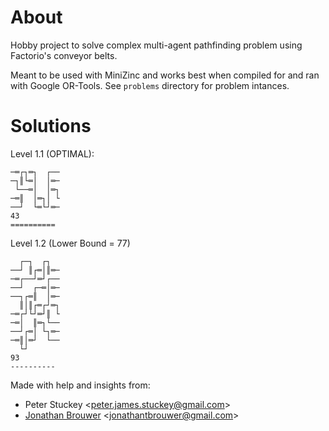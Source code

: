 # About

Hobby project to solve complex multi-agent pathfinding problem using Factorio's conveyor belts.

Meant to be used with MiniZinc and works best when compiled for and ran with Google OR-Tools. See `problems` directory for problem intances.

# Solutions
Level 1.1 (OPTIMAL):
```
─═┌┐═┐  ┌──
─┐║└═│  │═─
 └──═│  │═┐
─═║  │═┐│ └
──┘  └═└┘═─         
43
==========
```
Level 1.2 (Lower Bound = 77)
```
  ┌─┐  ┌┐  
──┘ ║┌═│║═─
─═┌──┘═┘┌──
──┘  ┌─═│═─
──┐┌═║  │═─
  ║│║┌═┌┘═┐
─═┌┘└┘═┘║ └
─═│  ║═┐└──
──┘┌═│ └┐═─
─═║│═┘  └──
  └┘       
93
----------
```

Made with help and insights from:
- Peter Stuckey <<peter.james.stuckey@gmail.com>> 
- [Jonathan Brouwer](https://github.com/JonathanBrouwer) <<jonathantbrouwer@gmail.com>>

